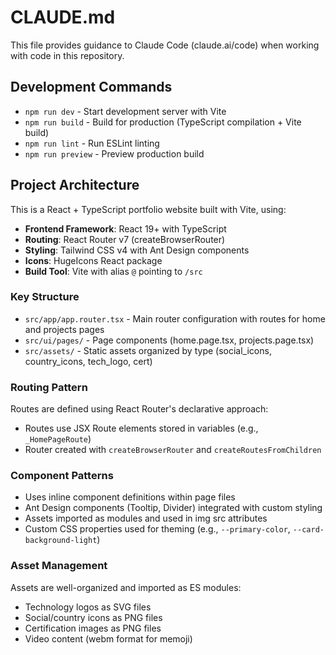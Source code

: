 # CLAUDE.md

This file provides guidance to Claude Code (claude.ai/code) when working with code in this repository.

## Development Commands

- `npm run dev` - Start development server with Vite
- `npm run build` - Build for production (TypeScript compilation + Vite build)
- `npm run lint` - Run ESLint linting
- `npm run preview` - Preview production build

## Project Architecture

This is a React + TypeScript portfolio website built with Vite, using:

- **Frontend Framework**: React 19+ with TypeScript
- **Routing**: React Router v7 (createBrowserRouter)
- **Styling**: Tailwind CSS v4 with Ant Design components
- **Icons**: HugeIcons React package
- **Build Tool**: Vite with alias `@` pointing to `/src`

### Key Structure

- `src/app/app.router.tsx` - Main router configuration with routes for home and projects pages
- `src/ui/pages/` - Page components (home.page.tsx, projects.page.tsx)
- `src/assets/` - Static assets organized by type (social_icons, country_icons, tech_logo, cert)

### Routing Pattern

Routes are defined using React Router's declarative approach:
- Routes use JSX Route elements stored in variables (e.g., `_HomePageRoute`)
- Router created with `createBrowserRouter` and `createRoutesFromChildren`

### Component Patterns

- Uses inline component definitions within page files
- Ant Design components (Tooltip, Divider) integrated with custom styling
- Assets imported as modules and used in img src attributes
- Custom CSS properties used for theming (e.g., `--primary-color`, `--card-background-light`)

### Asset Management

Assets are well-organized and imported as ES modules:
- Technology logos as SVG files
- Social/country icons as PNG files  
- Certification images as PNG files
- Video content (webm format for memoji)